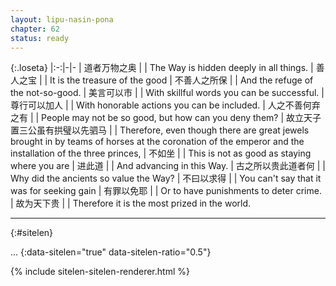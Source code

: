 ```yaml
---
layout: lipu-nasin-pona
chapter: 62
status: ready
---
```


{:.loseta}
|:-:|-|-
| 道者万物之奥           |  | The Way is hidden deeply in all things.
| 善人之宝               |  | It is the treasure of the good
| 不善人之所保           |  | And the refuge of the not-so-good.
| 美言可以市             |  | With skillful words you can be successful.
| 尊行可以加人           |  | With honorable actions you can be included.
| 人之不善<wbr/>何弃之有 |  | People may not be so good, but how can you deny them?
| 故立天子<wbr/>置三公<wbr/>虽有拱璧以先驷马 |  | Therefore, even though there are great jewels brought in by teams of horses at the coronation of the emperor and the installation of the three princes,
| 不如坐                 |  | This is not as good as staying where you are
| 进此道                 |  | And advancing in this Way.
| 古之所以贵此道者何     |  | Why did the ancients so value the Way?
| 不曰<wbr/>以求得       |  | You can't say that it was for seeking gain
| 有罪以免耶             |  | Or to have punishments to deter crime.
| 故为天下贵             |  | Therefore it is the most prized in the world.

-------
{:#sitelen}

...
{:data-sitelen="true" data-sitelen-ratio="0.5"}

{% include sitelen-sitelen-renderer.html %}
